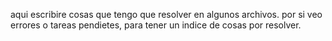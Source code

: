 aqui escribire cosas que tengo que resolver en algunos archivos. por si veo errores o tareas pendietes, para tener un indice de cosas por resolver.

